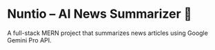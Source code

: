 # Nuntio – AI News Summarizer 📰

A full-stack MERN project that summarizes news articles using Google Gemini Pro API.


